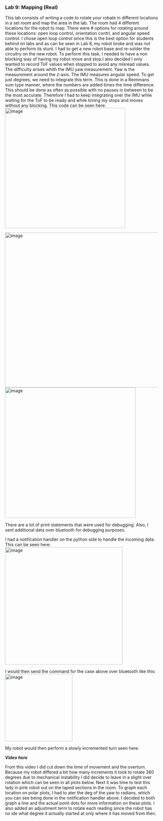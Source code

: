 ### Lab 9: Mapping (Real)
This lab consists of writing a code to rotate your robate in different locations in a set room and map the area in the lab. The room had 4 different locations for the robot to map. There were # options for rotating around these locations: open loop control, orientation contrl, and angular speed control. I chose open loop control since this is the best option for students behind on labs and as can be seen in Lab 8, my robot broke and was not able to perform its stunt. I had to get a new robot base and re-solder the circuitry on the new robot. 
To perform this task, I needed to have a non blocking way of having my robot move and stop.I also decided I only wanted to record ToF values when stopped to avoid any misread values. The difficulty arises whith the IMU yaw measurement. Yaw is the measurement around the z-axis. The IMU measures angular speed. To get just degrees, we need to integrate this term. This is done in a Reimmans sum type manner, where the numbers are added times the time difference. This should be done as often as possible with no pauses in between to be the most accurate. Therefore I had to keep integrating over the IMU while waiting for the ToF to be ready and while timing my stops and moves without any blocking. 
This code can be seen here:
<img width="396" alt="image" src="https://user-images.githubusercontent.com/89661904/233531570-d2d69c52-999d-433b-9171-030cd5c2fd5f.png">

<img width="511" alt="image" src="https://user-images.githubusercontent.com/89661904/233531603-8418f731-d5d9-41d3-a5fa-2a250c8bf9ab.png">

<img width="430" alt="image" src="https://user-images.githubusercontent.com/89661904/233531624-096208f5-e1aa-48d1-ab30-fe62dadb8e43.png">

There are a lot of print statements that were used for debugging. Also, I sent additional data over bluetooth for debugging purposes.

I had a notification handler on the python side to handle the incoming data. This can be seen here:
<img width="387" alt="image" src="https://user-images.githubusercontent.com/89661904/233532500-d0c1f81d-1ff9-4162-9712-1531024eb2d1.png">
 
 I would then send the command for the case above over bluetooth like this:
 <img width="222" alt="image" src="https://user-images.githubusercontent.com/89661904/233532732-b5214116-df51-41d5-9b0e-8233d4b55d20.png">

My robot would then perform a slowly incremented turn seen here:

___Video here___

From this video I did cut down the time of movement and the overturn. Because my robot differed a bit how many increments it took to rotate 360 degrees due to mechanical instability I did decide to leave in a slight over rotation which can be seen in all plots below. Next it was time to test this lady in pink robot out on the taped sections in the room. To graph each location on polar plots, I had to ater the deg of the yaw to radians, which you can see being done in the notification handler above. I decided to both graph a line and the actual point dots for more information on these plots. I also added an adjustment term to rotate each reading since the robot has no ide what degree it actually started at only where it has moved from then.
 
